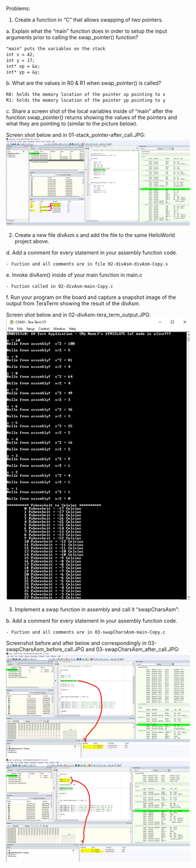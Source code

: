 

Problems:

1. Create a function in “C” that allows swapping of two pointers.

a. Explain what the “main” function does in order to setup the input arguments prior to calling the swap_pointer() function?
 
	"main" puts the variables on the stack
   	int x = 42;
  	int y = 17;
	int* xp = &x;
  	int* yp = &y;

b. What are the values in R0 & R1 when swap_pointer() is called?

	R0: holds the memory location of the pointer xp pointing to x
	R1: holds the memory location of the pointer yp pointing to y

c. Share a screen shot of the local variables inside of “main” after the function swap_pointer() returns showing the values of the pointers and what they are pointing to (similar to the picture below).

Screen shot below and in 01-stack_pointer-after_call.JPG:
![Disassembly screenshot](https://github.com/vigoren-uw/embsys310/blob/main/assignment05/01-stack_pointer-after_call.JPG)

2. Create a new file divAsm.s and add the file to the same HelloWorld project above.

d. Add a comment for every statement in your assembly function code.

	- Fuction and all comments are in file 02-divAsm-divAsm-Copy.s

e. Invoke divAsm() inside of your main function in main.c

	- Fuction called in 02-divAsm-main-Copy.c

f. Run your program on the board and capture a snapshot image of the output from TeraTerm showing the result of the divAsm.

Screen shot below and in 02-divAsm-tera_term_output.JPG:
![Disassembly screenshot](https://github.com/vigoren-uw/embsys310/blob/main/assignment05/02-divAsm-tera_term_output.JPG)

3. Implement a swap function in assembly and call it “swapCharsAsm”:

b. Add a comment for every statement in your assembly function code.

	- Fuction and all comments are in 03-swapCharsAsm-main-Copy.c

Screenshot before and after below and correspondingly in 03-swapCharsAsm_before_call.JPG and 03-swapCharsAsm_after_call.JPG:
![Disassembly screenshot](https://github.com/vigoren-uw/embsys310/blob/main/assignment05/03-swapCharsAsm_before_call.JPG)
![Disassembly screenshot](https://github.com/vigoren-uw/embsys310/blob/main/assignment05/03-swapCharsAsm_after_call.JPG)



